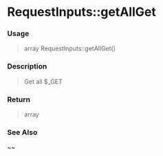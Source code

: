 
# RequestInputs::getAllGet 

### Usage

> array RequestInputs::getAllGet()

### Description

> Get all $_GET



### Return
> array 
### See Also

~~


